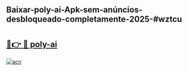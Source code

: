 ## Baixar-poly-ai-Apk-sem-anúncios-desbloqueado-completamente-2025-#wztcu

# <h2><a href="https://ainizakaria.my?title=poly-ai&ref=20M">🔗👉 🔴 poly-ai</a></h2>

[![acn](https://github.com/user-attachments/assets/0f9c940e-d8b0-45ae-aac7-cd30a18b3e1c)](https://ainizakaria.my?title=poly-ai&ref=20M)

